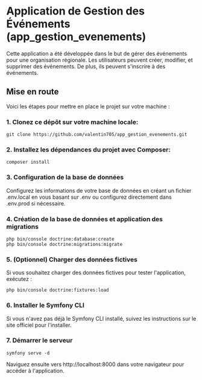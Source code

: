 # Application de Gestion des Événements (app_gestion_evenements)

Cette application a été développée dans le but de gérer des événements pour une organisation régionale. Les utilisateurs peuvent créer, modifier, et supprimer des événements. De plus, ils peuvent s'inscrire à des événements.

## Mise en route

Voici les étapes pour mettre en place le projet sur votre machine :

### 1. Clonez ce dépôt sur votre machine locale:
```
git clone https://github.com/valentin705/app_gestion_evenements.git
```

### 2. Installez les dépendances du projet avec Composer:
```
composer install
```

### 3. Configuration de la base de données

Configurez les informations de votre base de données en créant un fichier .env.local en vous basant sur .env ou configurez directement dans .env.prod si nécessaire.

### 4. Création de la base de données et application des migrations
```
php bin/console doctrine:database:create
php bin/console doctrine:migrations:migrate
```

### 5. (Optionnel) Charger des données fictives

Si vous souhaitez charger des données fictives pour tester l'application, exécutez :
```
php bin/console doctrine:fixtures:load
```

### 6.  Installer le Symfony CLI

Si vous n'avez pas déjà le Symfony CLI installé, suivez les instructions sur le site officiel pour l'installer.

### 7. Démarrer le serveur
```
symfony serve -d
```

Naviguez ensuite vers http://localhost:8000 dans votre navigateur pour accéder à l'application.


